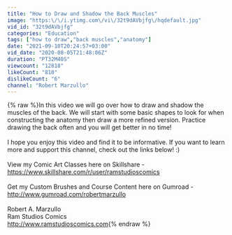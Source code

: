 ```yaml
---
title: "How to Draw and Shadow the Back Muscles"
image: "https:\/\/i.ytimg.com\/vi\/32t9dAVbjfg\/hqdefault.jpg"
vid_id: "32t9dAVbjfg"
categories: "Education"
tags: ["how to draw","back muscles","anatomy"]
date: "2021-09-10T20:24:57+03:00"
vid_date: "2020-08-05T21:48:06Z"
duration: "PT32M40S"
viewcount: "12818"
likeCount: "810"
dislikeCount: "6"
channel: "Robert Marzullo"
---
```

{% raw %}In this video we will go over how to draw and shadow the muscles of the back.  We will start with some basic shapes to look for when constructing the anatomy then draw a more refined version.  Practice drawing the back often and you will get better in no time!<br /><br />I hope you enjoy this video and find it to be informative.  If you want to learn more and support this channel, check out the links below! :)<br /><br />View my Comic Art Classes here on Skillshare - <a rel="nofollow" target="blank" href="https://www.skillshare.com/r/user/ramstudioscomics">https://www.skillshare.com/r/user/ramstudioscomics</a><br /><br />Get my Custom Brushes and Course Content here on Gumroad -<br /><a rel="nofollow" target="blank" href="http://www.gumroad.com/robertmarzullo">http://www.gumroad.com/robertmarzullo</a><br /><br />Robert A. Marzullo<br />Ram Studios Comics<br /><a rel="nofollow" target="blank" href="http://www.ramstudioscomics.com">http://www.ramstudioscomics.com</a>{% endraw %}
